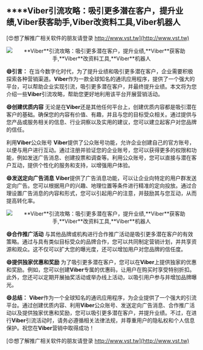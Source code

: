 ## ****Viber**引流攻略：吸引更多潜在客户，提升业绩,**Viber**获客助手,**Viber**改资料工具,**Viber**机器人**

[😍想了解推广相关软件的朋友请登录 http://www.vst.tw](http://www.vst.tw)

 <center><img src="https://vst.tw/MP4/tuiguang/png/8.png" alt="**Viber**引流攻略：吸引更多潜在客户，提升业绩,**Viber**获客助手,**Viber**改资料工具,**Viber**机器人"></center>

**😄引言：**
在当今数字化时代，为了提升业绩和吸引更多潜在客户，企业需要积极探索各种营销渠道。**Viber**作为一款全球知名的通讯应用程序，提供了一个强大的平台，可以帮助企业实现引流，吸引更多潜在客户，并最终提升业绩。本文将为您介绍一些**Viber**引流攻略，帮助您更好地利用该平台开展营销活动。

**😄创建优质内容**
无论是在**Viber**还是其他任何平台上，创建优质内容都是吸引潜在客户的基础。确保您的内容有价值、有趣，并且与您的目标受众相关。通过提供与您产品或服务相关的信息、行业洞察以及实用的建议，您可以建立起客户对您品牌的信任。

利用**Viber**公众账号
**Viber**提供了公众账号功能，允许企业创建自己的官方账号，以便与用户进行互动。通过注册并验证您的企业账号，您可以获得更多的权限和功能，例如发送广告消息、创建投票和调查等。利用公众账号，您可以直接与潜在客户互动，提供个性化的服务和支持，以增强用户体验。

**😄发送定向广告消息**
**Viber**提供了广告消息功能，可以让企业向特定的用户群发送定向广告。您可以根据用户的兴趣、地理位置等条件进行精准的定向投放。通过合理设置广告消息的内容和形式，您可以引起用户的注意，并鼓励其与您互动，从而提高转化率。

 <center><img src="https://vst.tw/MP4/tuiguang/png/7.png" alt="**Viber**引流攻略：吸引更多潜在客户，提升业绩,**Viber**获客助手,**Viber**改资料工具,**Viber**机器人"></center>

**😄合作推广活动**
与其他品牌或机构进行合作推广活动是吸引更多潜在客户的有效策略。通过与具有类似目标受众的品牌合作，您可以共同制定营销计划，并共享资源和观众。这不仅可以扩大您的曝光度，还可以增加用户对您品牌的信任度。

**😄提供独家优惠和奖励**
为了吸引更多潜在客户，您可以在**Viber**上提供独家的优惠和奖励。例如，您可以创建**Viber**专属的优惠码，让用户在购买时享受特别折扣。此外，您还可以定期开展抽奖活动或举办线上活动，以吸引用户参与并增加品牌曝光。

**😄总结：**
**Viber**作为一个全球知名的通讯应用程序，为企业提供了一个强大的引流平台。通过创建优质内容、利用**Viber**公众账号、发送定向广告消息、合作推广活动以及提供独家优惠和奖励，您可以吸引更多潜在客户，并提升业绩。不过，在进行**Viber**引流活动时，请务必遵循相关法律法规，并尊重用户的隐私权和个人信息保护。祝您在**Viber**营销中取得成功！

[😍想了解推广相关软件的朋友请登录 http://www.vst.tw](http://www.vst.tw)



